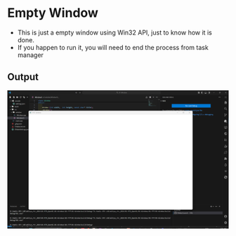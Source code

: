 # Empty Window

- This is just a empty window using Win32 API, just to know how it is done.
- If you happen to run it, you will need to end the process from task manager

## Output

![alt text](output.png)
